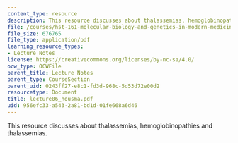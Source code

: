 ```yaml
---
content_type: resource
description: This resource discusses about thalassemias, hemoglobinopathies and thalassemias.
file: /courses/hst-161-molecular-biology-and-genetics-in-modern-medicine-fall-2007/956efc33a5432a81bd1d01fe668a6d46_lecture06_housma.pdf
file_size: 676765
file_type: application/pdf
learning_resource_types:
- Lecture Notes
license: https://creativecommons.org/licenses/by-nc-sa/4.0/
ocw_type: OCWFile
parent_title: Lecture Notes
parent_type: CourseSection
parent_uid: 0243ff27-e8c1-fd3d-968c-5d53d72e00d2
resourcetype: Document
title: lecture06_housma.pdf
uid: 956efc33-a543-2a81-bd1d-01fe668a6d46
---
```

This resource discusses about thalassemias, hemoglobinopathies and thalassemias.